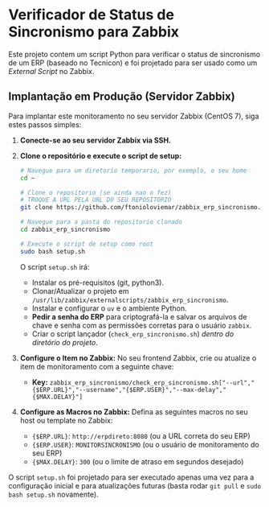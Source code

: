 # Verificador de Status de Sincronismo para Zabbix

Este projeto contem um script Python para verificar o status de sincronismo de um ERP (baseado no Tecnicon) e foi projetado para ser usado como um *External Script* no Zabbix.

## Implantação em Produção (Servidor Zabbix)

Para implantar este monitoramento no seu servidor Zabbix (CentOS 7), siga estes passos simples:

1.  **Conecte-se ao seu servidor Zabbix via SSH.**

2.  **Clone o repositório e execute o script de setup:**
    ```bash
    # Navegue para um diretorio temporario, por exemplo, o seu home
    cd ~

    # Clone o repositorio (se ainda nao o fez)
    # TROQUE A URL PELA URL DO SEU REPOSITORIO
    git clone https://github.com/ftonioloviemar/zabbix_erp_sincronismo.git

    # Navegue para a pasta do repositorio clonado
    cd zabbix_erp_sincronismo

    # Execute o script de setup como root
    sudo bash setup.sh
    ```
    O script `setup.sh` irá:
    *   Instalar os pré-requisitos (git, python3).
    *   Clonar/Atualizar o projeto em `/usr/lib/zabbix/externalscripts/zabbix_erp_sincronismo`.
    *   Instalar e configurar o `uv` e o ambiente Python.
    *   **Pedir a senha do ERP** para criptografá-la e salvar os arquivos de chave e senha com as permissões corretas para o usuário `zabbix`.
    *   Criar o script lançador (`check_erp_sincronismo.sh`) *dentro do diretório do projeto*.

3.  **Configure o Item no Zabbix:**
    No seu frontend Zabbix, crie ou atualize o item de monitoramento com a seguinte chave:
    -   **Key:** `zabbix_erp_sincronismo/check_erp_sincronismo.sh["--url","{$ERP.URL}","--username","{$ERP.USER}","--max-delay","{$MAX.DELAY}"]`

4.  **Configure as Macros no Zabbix:**
    Defina as seguintes macros no seu host ou template no Zabbix:
    -   `{$ERP.URL}`: `http://erpdireto:8080` (ou a URL correta do seu ERP)
    -   `{$ERP.USER}`: `MONITORSINCRONISMO` (ou o usuário de monitoramento do seu ERP)
    -   `{$MAX.DELAY}`: `300` (ou o limite de atraso em segundos desejado)

O script `setup.sh` foi projetado para ser executado apenas uma vez para a configuração inicial e para atualizações futuras (basta rodar `git pull` e `sudo bash setup.sh` novamente).
